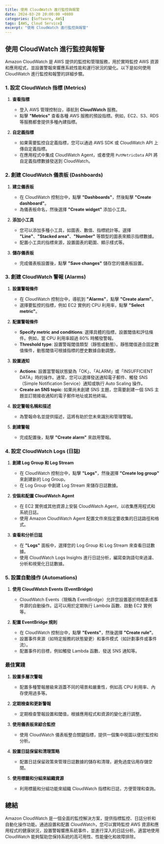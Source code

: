 ```yaml
---
title: 使用 CloudWatch 進行監控與報警
date: 2024-03-20 20:00:00 +0800
categories: [Software, AWS]
tags: [AWS, Cloud Service] 
excerpt: "使用 CloudWatch 進行監控與報警"
---
```


## 使用 CloudWatch 進行監控與報警

Amazon CloudWatch 是 AWS 提供的監控和管理服務，用於實時監控 AWS 資源和應用程式，並設置警報來響應系統性能和運行狀況的變化。以下是如何使用 CloudWatch 進行監控和報警的詳細步驟。

### **1. 設定 CloudWatch 指標 (Metrics)**

1. **查看指標**
   - 登入 AWS 管理控制台，導航到 **CloudWatch** 服務。
   - 點擊 **"Metrics"** 查看各種 AWS 服務的預設指標。例如，EC2、S3、RDS 等服務都會提供多種內建指標。

2. **自定義指標**
   - 如果需要監控自定義指標，您可以通過 AWS SDK 或 CloudWatch API 上傳自定義指標。
   - 在應用程式中集成 CloudWatch Agent，或者使用 `PutMetricData` API 將自定義指標數據發送到 CloudWatch。

### **2. 創建 CloudWatch 儀表板 (Dashboards)**

1. **建立儀表板**
   - 在 CloudWatch 控制台中，點擊 **"Dashboards"**，然後點擊 **"Create dashboard"**。
   - 為儀表板命名，然後選擇 **"Create widget"** 添加小工具。

2. **添加小工具**
   - 您可以添加多種小工具，如圖表、數值、指標統計等。選擇 **"Line"**、**"Stacked area"**、**"Number"** 等類型的圖表來顯示指標數據。
   - 配置小工具的指標來源，設置圖表的範圍、顯示樣式等。

3. **儲存儀表板**
   - 完成儀表板設置後，點擊 **"Save changes"** 儲存您的儀表板設置。

### **3. 創建 CloudWatch 警報 (Alarms)**

1. **設置警報條件**
   - 在 CloudWatch 控制台中，導航到 **"Alarms"**，點擊 **"Create alarm"**。
   - 選擇要監控的指標，例如 EC2 實例的 CPU 利用率，點擊 **"Select metric"**。

2. **配置警報條件**
   - **Specify metric and conditions**: 選擇具體的指標，設置閾值和評估條件。例如，當 CPU 利用率超過 80% 時觸發警報。
   - **Threshold type**: 設置警報閾值類型（靜態或動態）。靜態閾值適合固定數值條件，動態閾值可根據指標的歷史數據自動調整。

3. **設置通知**
   - **Actions**: 設置當警報狀態變為「OK」、「ALARM」或「INSUFFICIENT DATA」時的操作。通常，您可以選擇發送通知電子郵件、觸發 SNS（Simple Notification Service）通知或執行 Auto Scaling 操作。
   - **Create an SNS topic**: 如果尚未創建 SNS 主題，您需要創建一個 SNS 主題並訂閱接收通知的電子郵件地址或其他終端。

4. **設定警報名稱和描述**
   - 為警報命名並提供描述，這將有助於您未來識別和管理警報。

5. **創建警報**
   - 完成配置後，點擊 **"Create alarm"** 來啟用警報。

### **4. 設定 CloudWatch Logs (日誌)**

1. **創建 Log Group 和 Log Stream**
   - 在 CloudWatch 控制台中，點擊 **"Logs"**，然後選擇 **"Create log group"** 來創建新的 Log Group。
   - 在 Log Group 中創建 Log Stream 來儲存日誌數據。

2. **安裝和配置 CloudWatch Agent**
   - 在 EC2 實例或其他資源上安裝 CloudWatch Agent，以收集應用程式和系統日誌。
   - 使用 Amazon CloudWatch Agent 配置文件來指定要收集的日誌路徑和格式。

3. **查看和分析日誌**
   - 在 **"Logs"** 面板中，選擇您的 Log Group 和 Log Stream 來查看日誌數據。
   - 使用 CloudWatch Logs Insights 進行日誌分析，編寫查詢語句來過濾、分析和視覺化日誌數據。

### **5. 設置自動操作 (Automations)**

1. **使用 CloudWatch Events (EventBridge)**
   - CloudWatch Events（現稱為 EventBridge）允許您設置基於時間表或事件源的自動操作。這可以用於定期執行 Lambda 函數、啟動 EC2 實例等。

2. **配置 EventBridge 規則**
   - 在 CloudWatch 控制台中，點擊 **"Events"**，然後選擇 **"Create rule"**。
   - 設置事件來源（如特定服務的狀態變更）和事件模式（如計劃事件或事件流）。
   - 配置事件的目標，例如觸發 Lambda 函數、發送 SNS 通知等。

### **最佳實踐**

1. **設置多層次警報**
   - 配置多種警報層級來涵蓋不同的場景和嚴重性，例如高 CPU 利用率、內存使用過多等。

2. **定期檢查和更新警報**
   - 定期檢查警報設置和閾值，根據應用程式和資源的變化進行調整。

3. **使用儀表板來綜合監控**
   - 使用 CloudWatch 儀表板整合關鍵指標，提供一個集中視圖以便於監控和分析。

4. **設置日誌保留和清理策略**
   - 配置日誌保留政策來管理日誌數據的儲存和清理，避免過度佔用存儲空間。

5. **使用標籤和分組來組織資源**
   - 利用標籤和分組功能來組織 CloudWatch 指標和日誌，方便管理和查詢。

## 總結

Amazon CloudWatch 是一個全面的監控解決方案，提供指標監控、日誌分析和自動化操作功能。通過設置和配置 CloudWatch，您可以實時監控 AWS 資源和應用程式的健康狀況，設置警報響應系統事件，並進行深入的日誌分析。適當地使用 CloudWatch 能夠幫助您保持系統的高可用性、性能優化和故障排除。
